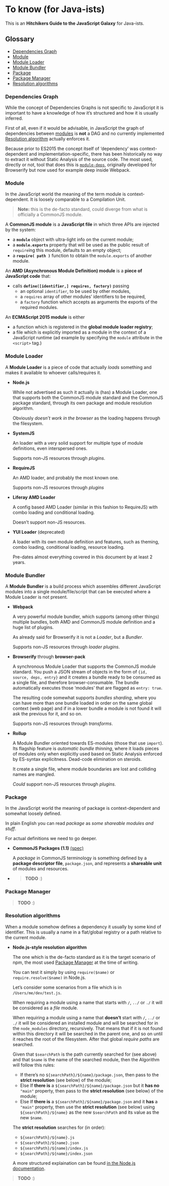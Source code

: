 # To know (for Java-ists)

This is an **Hitchikers Guide to the JavaScript Galaxy** for Java-ists.

## Glossary

- [Dependencies Graph](#dependencies-graph)
- [Module](#module)
- [Module Loader](#module-loader)
- [Module Bundler](#module-bundler)
- [Package](#package)
- [Package Manager](#package-manager)
- [Resolution algorithms](#resolution-algorithms)

### Dependencies Graph

While the concept of Dependencies Graphs is not specific to JavaScript it is important to have a knowledge of how it’s structured and how it is usually inferred.

First of all, even if it would be advisable, in JavaScript the graph of dependencies between [modules](#module) is **not** a DAG and no currently implemented [Resolution algorithm](#resolution-algorithms) actually enforces it.

Because prior to ES2015 the concept itself of ‘dependency’ was context-dependent and implementation-specific, there has been historically no way to extract it without Static Analysis of the source code. The most used, directly or not, tool that does this is [`module-deps`](https://github.com/substack/module-deps), originally developed for Browserify but now used for example deep inside Webpack.

### Module

In the JavaScript world the meaning of the term module is context-dependent. It is loosely comparable to a Compilation Unit.

> **Note:** this is the de-facto standard, could diverge from what is officially a CommonJS module.

A **CommonJS module** is a **JavaScript file** in which three APIs are injected by the system:
- a **`module`** object with ultra-light info on the current module;
- a **`module.exports`** property that will be used as the public result of `require`ing this module, defaults to an empty object;
- a **`require( path )`** function to obtain the `module.exports` of another module.

An **AMD (Asynchronous Module Definition) module** is a **piece of JavaScript code** that:
- calls **`define([identifier,] requires, factory)`** passing
  - an optional `identifier`, to be used by other modules,
  - a `requires` array of other modules’ identifiers to be required,
  - a `factory` function which accepts as arguments the exports of the required modules.

An **ECMAScript 2015 module** is either
  - a function which is registered in the **global module loader registry**;
  - a file which is explicitly imported as a module in the context of a JavaScript runtime (ad example by specifying the `module` attribute in the `<script>` tag.)

### Module Loader

A **Module Loader** is a piece of code that actually *loads* something and makes it available to whoever calls/requires it.

- **Node.js**

  While not advertised as such it actually is (has) a Module Loader, one that supports both the CommonJS module standard and the CommonJS package standard, through its own package and module resolution algorithm.

  Obviously *doesn’t work in the browser* as the loading happens through the filesystem.

- **SystemJS**

  An loader with a very solid support for multiple type of module definitions, even interspersed ones.

  Supports non-JS resources through *plugins*.

- **RequireJS**

  An AMD loader, and probably the most known one.

  Supports non-JS resources through *plugins*

- **Liferay AMD Loader**

  A config based AMD Loader (similar in this fashion to RequireJS) with combo loading and conditional loading.

  Doesn’t support non-JS resources.

- **YUI Loader** (deprecated)

  A loader with its own module definition and features, such as theming, combo loading, conditional loading, resource loading.

  Pre-dates almost everything covered in this document by at least 2 years.

### Module Bundler

A **Module Bundler** is a build process which assembles different JavaScript modules into a single module/file/script that can be executed where a Module Loader is not present.

- **Webpack**

  A very powerful module bundler, which supports (among other things) multiple bundles, both AMD and CommonJS module definition and a huge list of plugins.

  As already said for Browserify it is not a *Loader*, but a *Bundler*.

  Supports non-JS resources through *loader plugins*.

- **Browserify** through **browser-pack**

  A synchronous Module Loader that supports the CommonJS module standard. You push a JSON stream of objects in the form of `{id, source, deps, entry}` and it creates a bundle ready to be consumed as a single file, and therefore browser-consumable. The bundle automatically executes those ‘modules’ that are flagged as `entry: true`.

  The resulting code somewhat supports *bundles sharding*, where you can have more than one bundle loaded in order on the same global context (web page) and if in a lower bundle a module is not found it will ask the previous for it, and so on.

  Supports non-JS resources through *transforms*.

- **Rollup**

  A Module Bundler oriented towards ES-modules (those that use `import`). Its flagship feature is *automatic bundle thinning*, where it loads pieces of modules only when explicitly used based on Static Analysis enforced by ES-syntax explicitness. Dead-code elimination on steroids.

  It create a single file, where module boundaries are lost and colliding names are mangled.

  *Could* support non-JS resources through *plugins*.

### Package

In the JavaScript world the meaning of package is context-dependent and somewhat loosely defined.

In plain English you can read *package* as *some shareable modules and stuff*.

For actual definitions we need to go deeper.

- **CommonJS Packages (1.1)** [(spec)][cjs-packages-1.1]

  A *package* in CommonJS terminology is something defined by a **package descriptor file**, `package.json`, and represents a **shareable unit** of modules and resources.

- > **TODO** :)

[cjs-packages-1.1]: http://wiki.commonjs.org/wiki/Packages/1.1

### Package Manager

> **TODO** :)

### Resolution algorithms

When a module somehow defines a dependency it usually by some kind of identifier. This is usually a name in a flat/global registry or a path relative to the current module.

- **Node.js-style resolution algorithm**

  The one which is the de-facto standard as it is the target scenario of npm, the most used [Package Manager](#package-manager) at the time of writing.

  You can test it simply by using `require($name)` or `require.resolve($name)` in Node.js.

  Let’s consider some scenarios from a file which is in `/Users/me/dev/test.js`.

  When requiring a module using a name that starts with `/`, `../` or `./` it will be considered as a *file* module.

  When requiring a module using a name that **doesn’t** start with `/`, `../` or `./` it will be considered an installed module and will be searched for in the `node_modules` directory, recursively. That means that if it is not found within this directory it will be searched in the parent one, and so on until it reaches the root of the filesystem. After that global *require paths* are searched.

  Given that `$searchPath` is the path currently searched for (see above) and that `$name` is the name of the searched module, then the Algorithm will follow this rules:
  - If there’s no `${searchPath}/${name}/package.json`, then pass to the **strict resolution** (see below) of the module;
  - Else If **there is** a `${searchPath}/${name}/package.json` but it **has no** `"main"` property, then pass to the **strict resolution** (see below) of the module;
  - Else If **there is** a `${searchPath}/${name}/package.json` and it **has** a `"main"` property,
    then use the **strict resolution** (see below) using `${searchPath}/${name}` as the new `$searchPath` and its value as the new `$name`.

  The **strict resolution** searches for (in order):
  - `${searchPath}/${name}.js`
  - `${searchPath}/${name}.json`
  - `${searchPath}/${name}/index.js`
  - `${searchPath}/${name}/index.json`

  A more structured explaination can be found [in the Node.js documentation](https://nodejs.org/api/modules.html#modules_all_together).

> **TODO** :)
